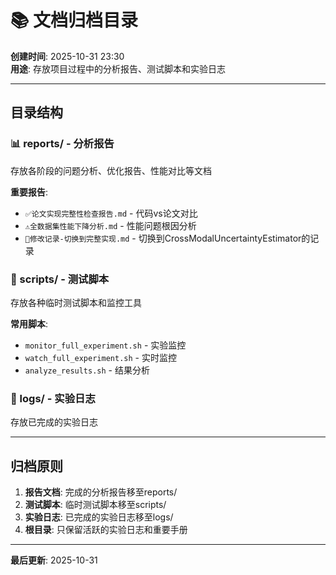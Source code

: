 # 📚 文档归档目录

**创建时间**: 2025-10-31 23:30  
**用途**: 存放项目过程中的分析报告、测试脚本和实验日志  

---

## 目录结构

### 📊 reports/ - 分析报告
存放各阶段的问题分析、优化报告、性能对比等文档

**重要报告**:
- `✅论文实现完整性检查报告.md` - 代码vs论文对比
- `⚠️全数据集性能下降分析.md` - 性能问题根因分析
- `📝修改记录-切换到完整实现.md` - 切换到CrossModalUncertaintyEstimator的记录

### 🔧 scripts/ - 测试脚本
存放各种临时测试脚本和监控工具

**常用脚本**:
- `monitor_full_experiment.sh` - 实验监控
- `watch_full_experiment.sh` - 实时监控
- `analyze_results.sh` - 结果分析

### 📝 logs/ - 实验日志
存放已完成的实验日志

---

## 归档原则

1. **报告文档**: 完成的分析报告移至reports/
2. **测试脚本**: 临时测试脚本移至scripts/
3. **实验日志**: 已完成的实验日志移至logs/
4. **根目录**: 只保留活跃的实验日志和重要手册

---

**最后更新**: 2025-10-31
